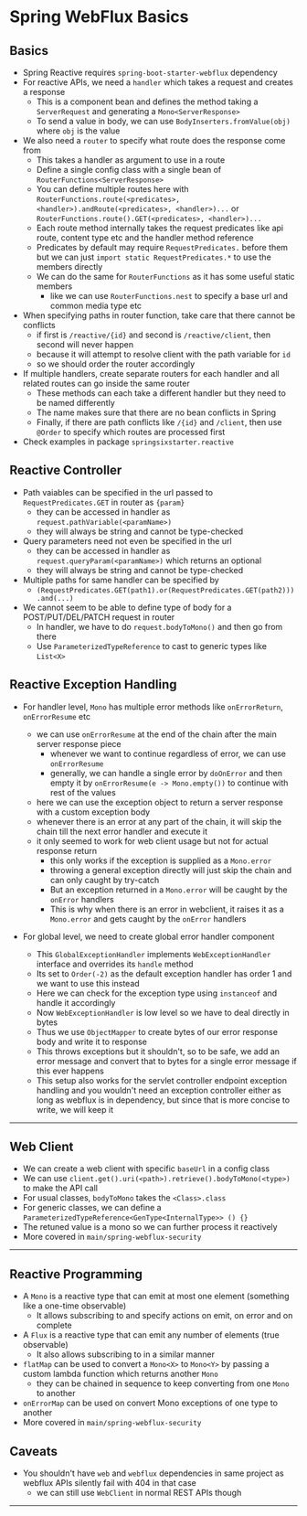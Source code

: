 # Spring WebFlux Basics

## Basics

- Spring Reactive requires `spring-boot-starter-webflux` dependency
- For reactive APIs, we need a `handler` which takes a request and creates a response
  - This is a component bean and defines the method taking a `ServerRequest` and generating a `Mono<ServerResponse>`
  - To send a value in body, we can use `BodyInserters.fromValue(obj)` where `obj` is the value
- We also need a `router` to specify what route does the response come from
  - This takes a handler as argument to use in a route
  - Define a single config class with a single bean of `RouterFunctions<ServerResponse>`
  - You can define multiple routes here with `RouterFunctions.route(<predicates>, <handler>).andRoute(<predicates>, <handler>)...` or `RouterFunctions.route().GET(<predicates>, <handler>)...`
  - Each route method internally takes the request predicates like api route, content type etc and the handler method reference
  - Predicates by default may require `RequestPredicates.` before them but we can just `import static RequestPredicates.*` to use the members directly
  - We can do the same for `RouterFunctions` as it has some useful static members
    - like we can use `RouterFunctions.nest` to specify a base url and common media type etc
- When specifying paths in router function, take care that there cannot be conflicts
  - if first is `/reactive/{id}` and second is `/reactive/client`, then second will never happen
  - because it will attempt to resolve client with the path variable for `id`
  - so we should order the router accordingly
- If multiple handlers, create separate routers for each handler and all related routes can go inside the same router
  - These methods can each take a different handler but they need to be named differently
  - The name makes sure that there are no bean conflicts in Spring
  - Finally, if there are path conflicts like `/{id}` and `/client`, then use `@Order` to specify which routes are processed first
- Check examples in package `springsixstarter.reactive`

## Reactive Controller

- Path vaiables can be specified in the url passed to `RequestPredicates.GET` in router as `{param}`
  - they can be accessed in handler as `request.pathVariable(<paramName>)`
  - they will always be string and cannot be type-checked
- Query parameters need not even be specified in the url
  - they can be accessed in handler as `request.queryParam(<paramName>)` which returns an optional
  - they will always be string and cannot be type-checked
- Multiple paths for same handler can be specified by 
  - `(RequestPredicates.GET(path1).or(RequestPredicates.GET(path2))).and(...)`
- We cannot seem to be able to define type of body for a POST/PUT/DEL/PATCH request in router
  - In handler, we have to do `request.bodyToMono()` and then go from there
  - Use `ParameterizedTypeReference` to cast to generic types like `List<X>`

## Reactive Exception Handling

- For handler level, `Mono` has multiple error methods like `onErrorReturn`, `onErrorResume` etc
  - we can use `onErrorResume` at the end of the chain after the main server response piece
    - whenever we want to continue regardless of error, we can use `onErrorResume`
    - generally, we can handle a single error by `doOnError` and then empty it by `onErrorResume(e -> Mono.empty())` to continue with rest of the values
  - here we can use the exception object to return a server response with a custom exception body
  - whenever there is an error at any part of the chain, it will skip the chain till the next error handler and execute it
  - it only seemed to work for web client usage but not for actual response return
    - this only works if the exception is supplied as a `Mono.error`
    - throwing a general exception directly will just skip the chain and can only caught by try-catch
    - But an exception returned in a `Mono.error` will be caught by the `onError` handlers
    - This is why when there is an error in webclient, it raises it as a `Mono.error` and gets caught by the `onError` handlers

- For global level, we need to create global error handler component
  - This `GlobalExceptionHandler` implements `WebExceptionHandler` interface and overrides its `handle` method
  - Its set to `Order(-2)` as the default exception handler has order 1 and we want to use this instead
  - Here we can check for the exception type using `instanceof` and handle it accordingly
  - Now `WebExceptionHandler` is low level so we have to deal directly in bytes
  - Thus we use `ObjectMapper` to create bytes of our error response body and write it to response
  - This throws exceptions but it shouldn't, so to be safe, we add an error message and convert that to bytes for a single error message if this ever happens
  - This setup also works for the servlet controller endpoint exception handling and you wouldn't need an exception controller either as long as webflux is in dependency, but since that is more concise to write, we will keep it

---

## Web Client

- We can create a web client with specific `baseUrl` in a config class
- We can use `client.get().uri(<path>).retrieve().bodyToMono(<type>)` to make the API call
- For usual classes, `bodyToMono` takes the `<Class>.class`
- For generic classes, we can define a `ParameterizedTypeReference<GenType<InternalType>> () {}`
- The retuned value is a mono so we can further process it reactively
- More covered in `main/spring-webflux-security`

---

## Reactive Programming

- A `Mono` is a reactive type that can emit at most one element (something like a one-time observable)
  - It allows subscribing to and specify actions on emit, on error and on complete
- A `Flux` is a reactive type that can emit any number of elements (true observable)
  - It also allows subscribing to in a similar manner
- `flatMap` can be used to convert a `Mono<X>` to `Mono<Y>` by passing a custom lambda function which returns another `Mono`
  - they can be chained in sequence to keep converting from one `Mono` to another
- `onErrorMap` can be used on convert Mono exceptions of one type to another
- More covered in `main/spring-webflux-security`

## Caveats

- You shouldn't have `web` and `webflux` dependencies in same project as webflux APIs silently fail with 404 in that case
  - we can still use `WebClient` in normal REST APIs though

---

